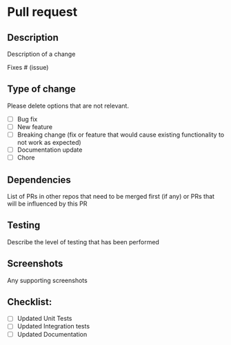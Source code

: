 # Pull request
## Description

Description of a change

Fixes # (issue)

## Type of change

Please delete options that are not relevant.

- [ ] Bug fix
- [ ] New feature
- [ ] Breaking change (fix or feature that would cause existing functionality to not work as expected)
- [ ] Documentation update
- [ ] Chore

## Dependencies
List of PRs in other repos that need to be merged first (if any) or PRs that will be influenced by this PR

## Testing

Describe the level of testing that has been performed


## Screenshots
Any supporting screenshots

## Checklist:

- [ ] Updated Unit Tests
- [ ] Updated Integration tests
- [ ] Updated Documentation
